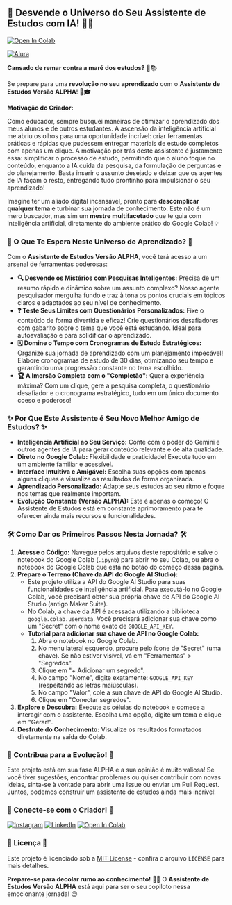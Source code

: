 ## 🚀 Desvende o Universo do Seu Assistente de Estudos com IA\! 🧠✨


[![Open In Colab](https://colab.research.google.com/assets/colab-badge.svg)](https://colab.research.google.com/drive/1VniJD738IHsiIv6Idh26EdsiwaKwPOS9?usp=sharing)


[![Alura](https://cursos.alura.com.br/assets/images/immersion/imersao_ia_google_logo.png)](https://cursos.alura.com.br/)

**Cansado de remar contra a maré dos estudos?** 🌊📚

Se prepare para uma **revolução no seu aprendizado** com o **Assistente de Estudos Versão ALPHA**\! 🤖🎓

**Motivação do Criador:**

Como educador, sempre busquei maneiras de otimizar o aprendizado dos meus alunos e de outros estudantes. A ascensão da inteligência artificial me abriu os olhos para uma oportunidade incrível: criar ferramentas práticas e rápidas que pudessem entregar materiais de estudo completos com apenas um clique. A motivação por trás deste assistente é justamente essa: simplificar o processo de estudo, permitindo que o aluno foque no conteúdo, enquanto a IA cuida da pesquisa, da formulação de perguntas e do planejamento. Basta inserir o assunto desejado e deixar que os agentes de IA façam o resto, entregando tudo prontinho para impulsionar o seu aprendizado!

Imagine ter um aliado digital incansável, pronto para **descomplicar qualquer tema** e turbinar sua jornada de conhecimento. Este não é um mero buscador, mas sim um **mestre multifacetado** que te guia com inteligência artificial, diretamente do ambiente prático do Google Colab\! 💡

### 🌟 O Que Te Espera Neste Universo de Aprendizado? 🌟

Com o **Assistente de Estudos Versão ALPHA**, você terá acesso a um arsenal de ferramentas poderosas:

  * **🔍 Desvende os Mistérios com Pesquisas Inteligentes:** Precisa de um resumo rápido e dinâmico sobre um assunto complexo? Nosso agente pesquisador mergulha fundo e traz à tona os pontos cruciais em tópicos claros e adaptados ao seu nível de conhecimento.
  * **❓ Teste Seus Limites com Questionários Personalizados:** Fixe o conteúdo de forma divertida e eficaz\! Crie questionários desafiadores com gabarito sobre o tema que você está estudando. Ideal para autoavaliação e para solidificar o aprendizado.
  * **🗓️ Domine o Tempo com Cronogramas de Estudo Estratégicos:** Organize sua jornada de aprendizado com um planejamento impecável\! Elabore cronogramas de estudo de 30 dias, otimizando seu tempo e garantindo uma progressão constante no tema escolhido.
  * **🏆 A Imersão Completa com o "Completão":** Quer a experiência máxima? Com um clique, gere a pesquisa completa, o questionário desafiador e o cronograma estratégico, tudo em um único documento coeso e poderoso\!

### ✨ Por Que Este Assistente é Seu Novo Melhor Amigo de Estudos? ✨

  * **Inteligência Artificial ao Seu Serviço:** Conte com o poder do Gemini e outros agentes de IA para gerar conteúdo relevante e de alta qualidade.
  * **Direto no Google Colab:** Flexibilidade e praticidade\! Execute tudo em um ambiente familiar e acessível.
  * **Interface Intuitiva e Amigável:** Escolha suas opções com apenas alguns cliques e visualize os resultados de forma organizada.
  * **Aprendizado Personalizado:** Adapte seus estudos ao seu ritmo e foque nos temas que realmente importam.
  * **Evolução Constante (Versão ALPHA):** Este é apenas o começo\! O Assistente de Estudos está em constante aprimoramento para te oferecer ainda mais recursos e funcionalidades.

### 🛠️ Como Dar os Primeiros Passos Nesta Jornada? 🛠️

1.  **Acesse o Código:** Navegue pelos arquivos deste repositório e salve o notebook do Google Colab (`.ipynb`) para abrir no seu Colab, ou  abra o notebook do Google Colab que está no botão do começo dessa pagina.
2.  **Prepare o Terreno (Chave da API do Google AI Studio):**
    * Este projeto utiliza a API do Google AI Studio para suas funcionalidades de inteligência artificial. Para executá-lo no Google Colab, você precisará obter sua própria chave de API do Google AI Studio (antigo Maker Suite).
    * No Colab, a chave da API é acessada utilizando a biblioteca `google.colab.userdata`. Você precisará adicionar sua chave como um "Secret" com o nome exato de `GOOGLE_API_KEY`.
    * **Tutorial para adicionar sua chave de API no Google Colab:**
        1.  Abra o notebook no Google Colab.
        2.  No menu lateral esquerdo, procure pelo ícone de "Secret" (uma chave). Se não estiver visível, vá em "Ferramentas" > "Segredos".
        3.  Clique em "+ Adicionar um segredo".
        4.  No campo "Nome", digite exatamente: `GOOGLE_API_KEY` (respeitando as letras maiúsculas).
        5.  No campo "Valor", cole a sua chave de API do Google AI Studio.
        6.  Clique em "Conectar segredos".
3.  **Explore e Descubra:** Execute as células do notebook e comece a interagir com o assistente. Escolha uma opção, digite um tema e clique em "Gerar\!".
4.  **Desfrute do Conhecimento:** Visualize os resultados formatados diretamente na saída do Colab.

### 🤝 Contribua para a Evolução\! 🤝

Este projeto está em sua fase ALPHA e a sua opinião é muito valiosa\! Se você tiver sugestões, encontrar problemas ou quiser contribuir com novas ideias, sinta-se à vontade para abrir uma Issue ou enviar um Pull Request. Juntos, podemos construir um assistente de estudos ainda mais incrível\!

### 🔗 Conecte-se com o Criador\! 🔗

[![Instagram](https://img.shields.io/badge/Instagram-@prof.jvictor-E4405F?style=flat-square&logo=instagram)](https://www.instagram.com/prof.jvictor/)
[![LinkedIn](https://img.shields.io/badge/LinkedIn-jvictorLL-0077B5?style=flat-square&logo=linkedin)](https://www.linkedin.com/in/jvictorLL/)
[![Open In Colab](https://colab.research.google.com/assets/colab-badge.svg)](https://colab.research.google.com/drive/1VniJD738IHsiIv6Idh26EdsiwaKwPOS9?usp=sharing)


### 📜 Licença 📜

Este projeto é licenciado sob a [MIT License](LICENSE) - confira o arquivo `LICENSE` para mais detalhes.

**Prepare-se para decolar rumo ao conhecimento\!** 🚀✨ O **Assistente de Estudos Versão ALPHA** está aqui para ser o seu copiloto nessa emocionante jornada\! 😉
